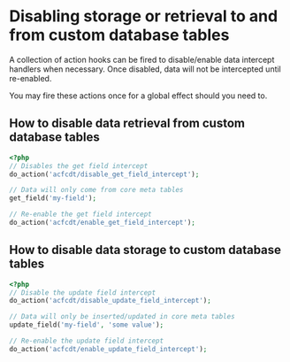 # Disabling storage or retrieval to and from custom database tables

A collection of action hooks can be fired to disable/enable data intercept handlers when necessary. Once disabled, data will not be intercepted until re-enabled. 

You may fire these actions once for a global effect should you need to.

## How to disable data retrieval from custom database tables

```php
<?php
// Disables the get field intercept
do_action('acfcdt/disable_get_field_intercept');

// Data will only come from core meta tables
get_field('my-field');

// Re-enable the get field intercept
do_action('acfcdt/enable_get_field_intercept');
```

## How to disable data storage to custom database tables

```php
<?php
// Disable the update field intercept
do_action('acfcdt/disable_update_field_intercept');

// Data will only be inserted/updated in core meta tables
update_field('my-field', 'some value');

// Re-enable the update field intercept
do_action('acfcdt/enable_update_field_intercept');
```